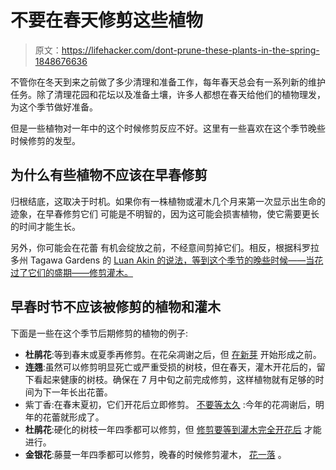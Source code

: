 # 不要在春天修剪这些植物

> 原文：<https://lifehacker.com/dont-prune-these-plants-in-the-spring-1848676636>

不管你在冬天到来之前做了多少清理和准备工作，每年春天总会有一系列新的维护任务。除了清理花园和花坛以及准备土壤，许多人都想在春天给他们的植物理发，为这个季节做好准备。



但是一些植物对一年中的这个时候修剪反应不好。这里有一些喜欢在这个季节晚些时候修剪的发型。

## 为什么有些植物不应该在早春修剪

归根结底，这取决于时机。如果你有一株植物或灌木几个月来第一次显示出生命的迹象，在早春修剪它们 可能是不明智的，因为这可能会损害植物，使它需要更长的时间才能生长。

另外，你可能会在花蕾 有机会绽放之前，不经意间剪掉它们。相反，根据科罗拉多州 Tagawa Gardens 的 [Luan Akin 的说法，等到这个季节的晚些时候——当花过了它们的盛期——修剪灌木。](https://www.tagawagardens.com/blog/prune-in-spring-yes-and-no/)

## 早春时节不应该被修剪的植物和灌木

下面是一些在这个季节后期修剪的植物的例子:

*   **杜鹃花**:等到春末或夏季再修剪。在花朵凋谢之后，但 [在新芽](https://lenoir.ces.ncsu.edu/2016/06/prune-azaleas-now/) 开始形成之前。
*   **连翘**:虽然可以修剪明显死亡或严重受损的树枝，但在春天，灌木开花后的，留下看起来健康的树枝。确保在 7 月中旬之前完成修剪，这样植物就有足够的时间为下一年长出花蕾。
*   紫丁香:在春末夏初，它们开花后立即修剪。 [不要等太久](https://www.russelltreeexperts.com/arbor-ed/2020/4/6/when-and-how-to-prune-lilacs#:~:text=When%20To%20Prune,all%20of%20next%20year's%20flowers.) :今年的花凋谢后，明年的花蕾就形成了。
*   **杜鹃花**:硬化的树枝一年四季都可以修剪，但 [修剪要等到灌木完全开花后](https://www.rhododendron.org/v34n3p125.htm) 才能进行。
*   **金银花**:藤蔓一年四季都可以修剪，晚春的时候修剪灌木， [花一落](https://www.gardeningknowhow.com/ornamental/vines/honeysuckle/prune-honeysuckle-plants.htm#:~:text=Honeysuckles%20include%20both%20vines%20and,dormant%20for%20major%20pruning%20jobs.) 。